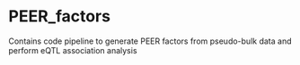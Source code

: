 # PEER_factors
Contains code pipeline to generate PEER factors from pseudo-bulk data and perform eQTL association analysis
